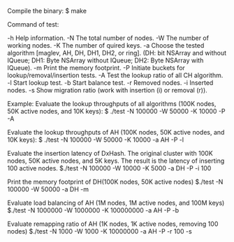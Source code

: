 Compile the binary: 
$ make

Command of test:

-h Help information.
-N The total number of nodes. 
-W The number of working nodes.
-K The number of quired keys.
-a Choose the tested algorithm [maglev, AH, DH, DH1, DH2, or ring]. 
	(DH: bit NSArray and without IQueue; DH1: Byte NSArray without IQueue; DH2: Byte NSArray with IQueue).
-m Print the memory footprint.
-P Initiate buckets for lookup/removal/insertion tests.
-A Test the lookup ratio of all CH algorithm.
-l Start lookup test.
-b Start balance test.
-r Removed nodes.
-i Inserted nodes.
-s Show migration ratio (work with insertion (i) or removal (r)).

Example: 
Evaluate the lookup throughputs of all algorithms (100K nodes, 50K active nodes, and 10K keys):
$ ./test -N 100000 -W 50000 -K 10000 -P -A

Evaluate the lookup throughputs of AH (100K nodes, 50K active nodes, and 10K keys):
$ ./test -N 100000 -W 50000 -K 10000 -a AH -P -l

Evaluate the insertion latency of DxHash. The original cluster with 100K nodes, 50K active nodes, and 5K keys. The result is the latency of inserting 100 active nodes.
$./test -N 100000 -W 10000 -K 5000 -a DH -P -i 100 

Print the memory footprint of DH(100K nodes, 50K active nodes)
$./test -N 100000 -W 50000 -a DH -m

Evaluate load balancing of AH (1M nodes, 1M active nodes, and 100M keys)
$./test -N 1000000 -W 1000000 -K 100000000 -a AH -P -b

Evaluate remapping ratio of AH (1K nodes, 1K active nodes, removing 100 nodes)
$./test -N 1000 -W 1000 -K 10000000 -a AH -P -r 100 -s
